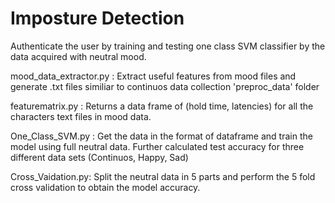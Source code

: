 # Imposture Detection

Authenticate the user by training and testing one class SVM classifier by the data acquired with neutral mood.

mood_data_extractor.py : Extract useful features from mood files and generate .txt files similiar to continuos data collection 'preproc_data' folder  

featurematrix.py : Returns a data frame of (hold time, latencies) for all the characters text files in mood data. 

One_Class_SVM.py : Get the data in the format of dataframe and train the model using full neutral data. Further calculated test accuracy for three different data sets (Continuos, Happy, Sad)

Cross_Vaidation.py: Split the neutral data in 5 parts and perform the 5 fold cross validation to obtain the model accuracy.
